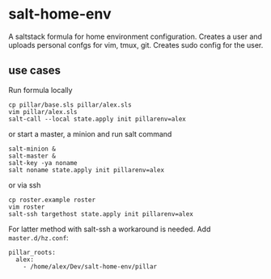 # salt-home-env
A saltstack formula for home environment configuration. Creates a user and uploads personal confgs for vim, tmux, git. Creates sudo config for the user.

## use cases

Run formula locally
```
cp pillar/base.sls pillar/alex.sls
vim pillar/alex.sls
salt-call --local state.apply init pillarenv=alex
```

or start a master, a minion and run salt command
```
salt-minion &
salt-master &
salt-key -ya noname
salt noname state.apply init pillarenv=alex
```

or via ssh
```
cp roster.example roster
vim roster
salt-ssh targethost state.apply init pillarenv=alex
```

For latter method with salt-ssh a workaround is needed. Add `master.d/hz.conf`:
```
pillar_roots:
  alex:
    - /home/alex/Dev/salt-home-env/pillar
```
